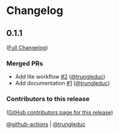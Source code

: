 # Changelog

<!-- <START NEW CHANGELOG ENTRY> -->

## 0.1.1

([Full Changelog](https://github.com/trungleduc/jupyter_app_launcher/compare/v0.0.0...b20812f7fdcc2a880fd1db9c20a6b12c6824b085))

### Merged PRs

- Add lite workflow [#2](https://github.com/trungleduc/jupyter_app_launcher/pull/2) ([@trungleduc](https://github.com/trungleduc))
- Add documentation [#1](https://github.com/trungleduc/jupyter_app_launcher/pull/1) ([@trungleduc](https://github.com/trungleduc))

### Contributors to this release

([GitHub contributors page for this release](https://github.com/trungleduc/jupyter_app_launcher/graphs/contributors?from=2022-09-04&to=2022-09-17&type=c))

[@github-actions](https://github.com/search?q=repo%3Atrungleduc%2Fjupyter_app_launcher+involves%3Agithub-actions+updated%3A2022-09-04..2022-09-17&type=Issues) | [@trungleduc](https://github.com/search?q=repo%3Atrungleduc%2Fjupyter_app_launcher+involves%3Atrungleduc+updated%3A2022-09-04..2022-09-17&type=Issues)

<!-- <END NEW CHANGELOG ENTRY> -->
